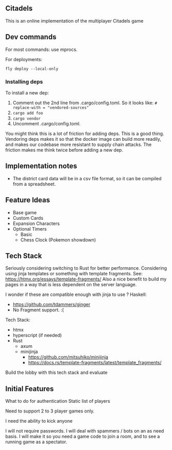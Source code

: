 ## Citadels
This is an online implementation of the multiplayer Citadels game

## Dev commands

For most commands: use mprocs.

For deployments:
```
fly deploy --local-only
```

### Installing deps


To install a new dep:
1. Comment out the 2nd line from .cargo/config.toml. So it looks like:
`# replace-with = "vendored-sources"`
2. `cargo add foo`
3. `cargo vendor`
4. Uncomment .cargo/config.toml. 

You might think this is a lot of friction for adding deps. This is a good thing. Vendoring deps makes it so that the docker image can build more readily, and makes our codebase more resistant to supply chain attacks. 
The friction makes me think twice before adding a new dep.

## Implementation notes

- The district card data will be in a csv file format, so it can be compiled from a spreadsheet.

## Feature Ideas
- Base game
- Custom Cards 
- Expansion Characters
- Optional Timers
    - Basic
    - Chess Clock (Pokemon showdown)

## Tech Stack 
Seriously considering switching to Rust for better performance.
Considering using jinja templates or something with template fragments. See: https://htmx.org/essays/template-fragments/
Also a nice benefit to build my pages in a way that is less dependent on the server language.

I wonder if these are compatible enough with jinja to use ?
Haskell:
- https://github.com/tdammers/ginger
- No Fragment support. :(

Tech Stack:
- htmx
- hyperscript (if needed)
- Rust
    - axum
    - minijinja
        - https://github.com/mitsuhiko/minijinja 
        - https://docs.rs/template-fragments/latest/template_fragments/
    
Build the lobby with this tech stack and evaluate


## Initial Features

What to do for authentication
Static list of players

Need to support 2 to 3 player games only.

I need the ability to kick anyone

I will not require passwords.
I will deal with spammers / bots on an as need basis.
I will make it so you need a game code to join a room, and to see a running game as a spectator.
